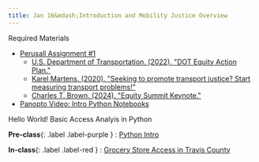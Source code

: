 ```yaml
---
title: Jan 16&mdash;Introduction and Mobility Justice Overview
---
```


Required Materials  
* [Perusall Assignment #1](https://utexas.instructure.com/courses/1410081/assignments/6953256)  
    * [U.S. Department of Transportation. (2022). "DOT Equity Action Plan."](https://www.transportation.gov/sites/dot.gov/files/2022-04/Equity_Action_Plan.pdf)
    * [Karel Martens. (2020). "Seeking to promote transport justice? Start measuring transport problems!"](https://www.youtube.com/watch?v=B2kxy6cBjxc)
    * [Charles T. Brown. (2024). "Equity Summit Keynote."](https://www.youtube.com/watch?v=zWUn-Q0j_iI&t=1167s)
* [Panopto Video: Intro Python Notebooks](https://utexas.hosted.panopto.com/Panopto/Pages/Viewer.aspx?id=818497f3-d372-4e87-8332-b2610171ae08)

Hello World! Basic Access Analyis in Python

**Pre-class**{: .label .label-purple }
: [Python Intro](https://colab.research.google.com/drive/1-ylSsNKmzE0cVfx-1nfTn6k6H8VqU8bh?usp=sharing)

**In-class**{: .label .label-red }
: [Grocery Store Access in Travis County](https://colab.research.google.com/drive/1LekNDagbs-jXQ5O84JxBPY52EriXiVCF?usp=sharing)